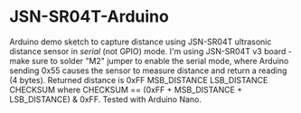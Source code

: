 # JSN-SR04T-Arduino
Arduino demo sketch to capture distance using JSN-SR04T ultrasonic distance sensor in *serial* (not GPIO) mode.
I'm using JSN-SR04T v3 board - make sure to solder "M2" jumper to enable the serial mode, where Arduino sending 0x55 causes the sensor to measure distance and return a reading (4 bytes).
Returned distance is 0xFF MSB_DISTANCE LSB_DISTANCE CHECKSUM where CHECKSUM == (0xFF + MSB_DISTANCE + LSB_DISTANCE) & 0xFF.
Tested with Arduino Nano.
